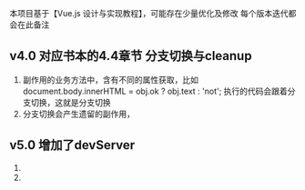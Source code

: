 本项目基于【Vue.js 设计与实现教程】，可能存在少量优化及修改
每个版本迭代都会在此备注


## v4.0 对应书本的4.4章节 分支切换与cleanup
1. 副作用的业务方法中，含有不同的属性获取，比如  document.body.innerHTML = obj.ok ? obj.text : 'not';
    执行的代码会跟着分支切换，这就是分支切换
2. 分支切换会产生遗留的副作用， 

## v5.0 增加了devServer
1. 
2. 